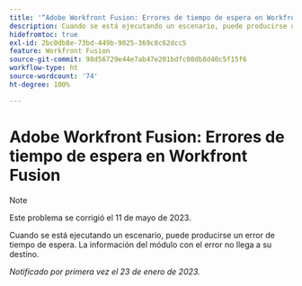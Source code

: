 ```yaml
---
title: '“Adobe Workfront Fusion: Errores de tiempo de espera en Workfront Fusion”'
description: Cuando se está ejecutando un escenario, puede producirse un error de tiempo de espera. La información del módulo con el error no llega a su destino.
hidefromtoc: true
exl-id: 2bc0db8e-73bd-449b-9025-369c8c62dcc5
feature: Workfront Fusion
source-git-commit: 98d56729e44e7ab47e201bdfc00db8d40c5f15f6
workflow-type: ht
source-wordcount: '74'
ht-degree: 100%

---
```


# Adobe Workfront Fusion: Errores de tiempo de espera en Workfront Fusion

>[!NOTE]
>
>Este problema se corrigió el 11 de mayo de 2023.

Cuando se está ejecutando un escenario, puede producirse un error de tiempo de espera. La información del módulo con el error no llega a su destino.

_Notificado por primera vez el 23 de enero de 2023._
